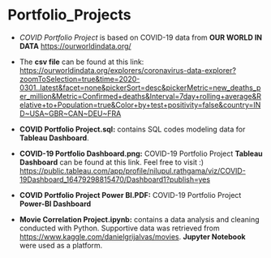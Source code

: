 # Portfolio_Projects

- *COVID Portfolio Project* is based on COVID-19 data from **OUR WORLD IN DATA** https://ourworldindata.org/

- The **csv file** can be found at this link: https://ourworldindata.org/explorers/coronavirus-data-explorer?zoomToSelection=true&time=2020-0301..latest&facet=none&pickerSort=desc&pickerMetric=new_deaths_per_million&Metric=Confirmed+deaths&Interval=7day+rolling+average&Relative+to+Population=true&Color+by+test+positivity=false&country=IND~USA~GBR~CAN~DEU~FRA

- **COVID Portfolio Project.sql:** contains SQL codes modeling data for **Tableau Dashboard**.

- **COVID-19 Portfolio Dashboard.png:**   COVID-19 Portfolio Project **Tableau Dashboard** can be found at this link. 
Feel free to visit :)
https://public.tableau.com/app/profile/nilupul.rathgama/viz/COVID-19Dashboard_16479298815470/Dashboard1?publish=yes

- **COVID Portfolio Project Power BI.PDF:**   COVID-19 Portfolio Project **Power-BI Dashboard** 

- **Movie Correlation Project.ipynb:** contains a data analysis and cleaning conducted with Python. Supportive data was retrieved from https://www.kaggle.com/danielgrijalvas/movies. **Jupyter Notebook** were used as a platform. 
